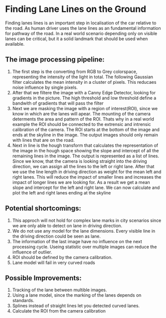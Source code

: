 # Finding Lane Lines on the Ground

Finding lanes lines is an important step in localisation of the car relative to the road.
As human driver uses the lane lines as an fundamental information for pathway of the road.
In a real world scenario depending only on visible lanes can be critical, but it a solid landmark that 
should be used when available.

## The image processing pipeline:

1. The first step is the converting from RGB to Grey colorspace, representing the intensity of the light in total. The following Gaussian filter calculates the mean intensity in a cluster of pixels. This reducaes noise influence by single pixels.
2. After that we filtere the image with a Canny Edge Detector, looking for gradients in the picture. The high threshold and low threshold define a bandwith of gradients that will pass the filter
3. Next we are masking the image with a region of interest(ROI), since we know in which are the lanes will apear. The mounting of the camera determents the area and pattern of the ROI. Thats why in a real world example the ROI should be connected to the extrensic and intrensic calibration of the camera. The ROI starts at the bottom of the image and ends at the skyline in the image. The output images should only remain with lines that are on the road.
4. Next in line is the hough transform that calculates the representation of the image in the hough space showing the slope and intercept of all the remaining lines in the image. The output is represented as a list of lines. Since we know, that the camera is looking straight into the driving direction, we can assign all the lines to the left or right lane. After that we use the line length in driving direction as weight for the mean left and right lanes. This will reduce the impact of smaller lines and increases the impact of longer lines we are looking for. As a result we get a mean slope and intercept for the left and right lane. We can now calculate and plot the left and right lanes ending at the skyline

## Potential shortcomings:

1. This approch will not hold for complex lane marks in city scenarios since we are only able to detect on lane in driving direction.
2. We do not use any model for the lane dimensions. Every visible line in the driving direction could be seen as lane.
3. The information of the last image have no influence on the next processing cycle. Useing statistic over multiple images can reduce the influence of outlier.
4. ROI should be defined by the camera calibration.
5. Lane model will fail in very curved roads

## Possible Improvements:

1. Tracking of the lane between multible images.
2. Using a lane model, since the marking of the lanes depends on standards.
3. Splines instead of straight lines let you detected curved lanes.
4. Calculate the ROI from the camera calibration

